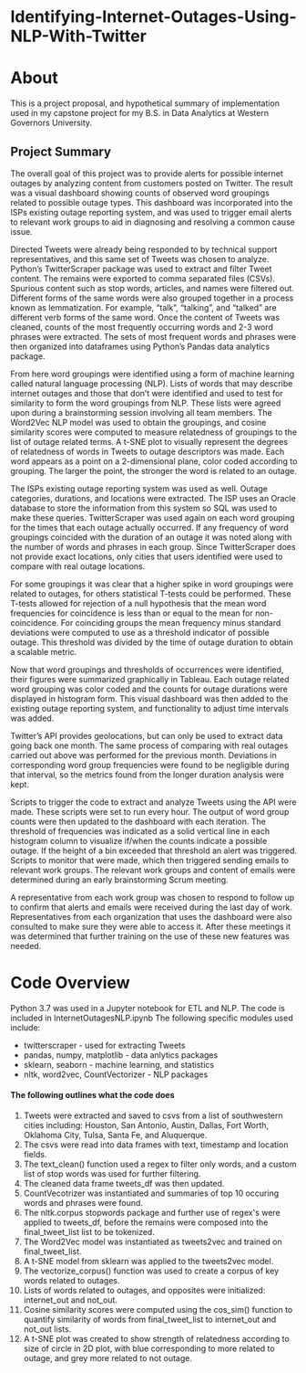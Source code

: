 # Identifying-Internet-Outages-Using-NLP-With-Twitter

# About

This is a project proposal, and hypothetical summary of implementation used in my capstone project for my B.S. in Data Analytics at Western Governors University.

## Project Summary

The overall goal of this project was to provide alerts for possible internet outages by analyzing content from customers posted on Twitter.  The result was a visual dashboard showing counts of observed word groupings related to possible outage types.  This dashboard was incorporated into the ISPs existing outage reporting system, and was used to trigger email alerts to relevant work groups to aid in diagnosing and resolving a common cause issue.  

Directed Tweets were already being responded to by technical support representatives, and this same set of Tweets was chosen to analyze.  Python’s TwitterScraper package was used to extract and filter Tweet content.  The remains were exported to comma separated files (CSVs).  Spurious content such as stop words, articles, and names were filtered out.  Different forms of the same words were also grouped together in a process known as lemmatization.  For example, “talk”, “talking”, and “talked” are different verb forms of the same word.  Once the content of Tweets was cleaned, counts of the most frequently occurring words and 2-3 word phrases were extracted.  The sets of most frequent words and phrases were then organized into dataframes using Python’s Pandas data analytics package. 

From here word groupings were identified using a form of machine learning called natural language processing (NLP).  Lists of words that may describe internet outages  and those that don’t were identified and used to test for similarity to form the word groupings from NLP.  These lists were agreed upon during a brainstorming session involving all team members.   The Word2Vec NLP model was used to obtain the groupings, and cosine similarity scores were computed to measure relatedness of groupings to the list of outage related terms.  A t-SNE plot to visually represent the degrees of relatedness of words in Tweets to outage descriptors was made.  Each word appears as a point on a 2-dimensional plane, color coded according to grouping.  The larger the point, the stronger the word is related to an outage.  

The ISPs existing outage reporting system was used as well.  Outage categories, durations, and locations were extracted.  The ISP uses an Oracle database to store the information from this system so SQL was used to make these queries.  TwitterScraper was used again on each word grouping for the times that each outage actually occurred.  If any frequency of word groupings coincided with the duration of an outage it was noted along with the number of words and phrases in each group.  Since TwitterScraper does not provide exact locations, only cities that users identified were used to compare with real outage locations.  

For some groupings it was clear that a higher spike in word groupings were related to outages, for others statistical T-tests could be performed.  These T-tests allowed for rejection of a null hypothesis that the mean word frequencies for coincidence is less than or equal to the mean for non-coincidence.  For coinciding groups the mean frequency minus standard deviations were computed to use as a threshold indicator of possible outage.  This threshold was divided by the time of outage duration to obtain a scalable metric.

Now that word groupings and thresholds of occurrences were identified, their figures were summarized graphically in Tableau.  Each outage related word grouping was color coded and the counts for outage durations were displayed in histogram form.  This visual dashboard was then added to the existing outage reporting system, and functionality to adjust time intervals was added.  

Twitter’s API provides geolocations, but can only be used to extract data going back one month.  The same process of comparing with real outages carried out above was performed for the previous month.  Deviations in corresponding word group frequencies were found to be negligible during that interval, so the metrics found from the longer duration analysis were kept. 

Scripts to trigger the code to extract and analyze Tweets using the API were made.  These scripts were set to run every hour.  The output of word group counts were then updated to the dashboard with each iteration.  The threshold of frequencies was indicated as a solid vertical line in each histogram column to visualize if/when the counts indicate a possible outage.   If the height of a bin exceeded that threshold an alert was triggered.  Scripts to monitor that were made, which then triggered sending emails to relevant work groups.  The relevant work groups and content of emails were determined during an early brainstorming Scrum meeting.  

A representative from each work group was chosen to respond to follow up to confirm that alerts and emails were received during the last day of work.  Representatives from each organization that uses the dashboard were also consulted to make sure they were able to access it.  After these meetings it was determined that further training on the use of these new features was needed.  

# Code Overview

Python 3.7 was used in a Jupyter notebook for ETL and NLP.  The code is included in InternetOutagesNLP.ipynb  The following specific modules used include:

- twitterscraper  - used for extracting Tweets
- pandas, numpy, matplotlib  - data anlytics packages
- sklearn, seaborn  - machine learning, and statistics
- nltk, word2vec, CountVectorizer - NLP packages

#### The following outlines what the code does

1.  Tweets were extracted and saved to csvs from a list of southwestern cities including: Houston, San Antonio, Austin, Dallas, Fort Worth, Oklahoma City, Tulsa, Santa Fe, and Aluquerque.  
2.  The csvs were read into data frames with text, timestamp and location fields.
3.  The text_clean() function used a regex to filter only words, and a custom list of stop words was used for further filtering.
4.  The cleaned data frame tweets_df was then updated.
5.  CountVecotrizer was instantiated and summaries of top 10 occuring words and phrases were found.
6.  The nltk.corpus stopwords package and further use of regex's were applied to tweets_df, before the remains were composed into the final_tweet_list list to be tokenized.
7.  The Word2Vec model was instantiated as tweets2vec and trained on final_tweet_list.
8.  A t-SNE model from sklearn was applied to the tweets2vec model.
9.  The vectorize_corpus() function was used to create a corpus of key words related to outages.
10. Lists of words related to outages, and opposites were initialized: internet_out and not_out.
11. Cosine similarity scores were computed using the cos_sim() function to quantify similarity of words from final_tweet_list to internet_out and not_out lists.
12.  A t-SNE plot was created to show strength of relatedness according to size of circle in 2D plot, with blue corresponding to more related to outage, and grey more related to not outage.  


